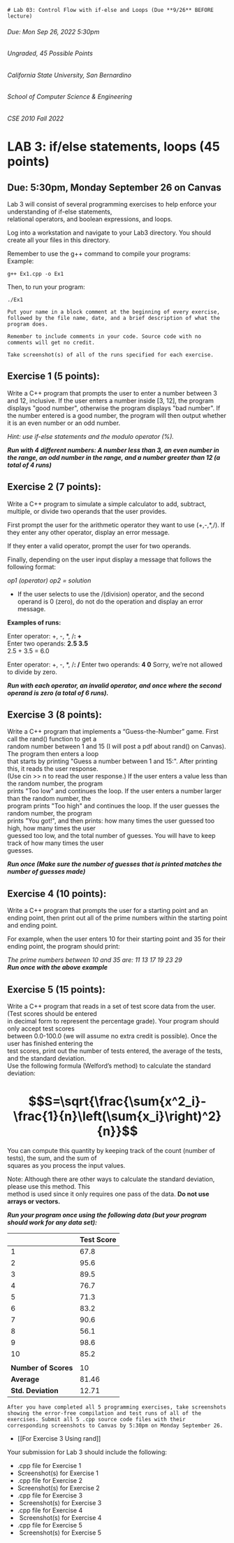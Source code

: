 	# Lab 03: Control Flow with if-else and Loops (Due **9/26** BEFORE lecture)
###### Due: Mon Sep 26, 2022 5:30pm
###### Ungraded, 45 Possible Points

###### California State University, San Bernardino  
###### School of Computer Science & Engineering  
###### CSE 2010 Fall 2022  

# LAB 3: if/else statements, loops (45 points)  
## Due: 5:30pm, Monday September 26 on Canvas  

Lab 3 will consist of several programming exercises to help enforce your understanding of if-else statements,  
relational operators, and boolean expressions, and loops.  

Log into a workstation and navigate to your Lab3 directory. You should create all your files in this directory.  

Remember to use the g++ command to compile your programs:  
Example:
```
g++ Ex1.cpp -o Ex1
```

Then, to run your program:  
```
./Ex1
```

`Put your name in a block comment at the beginning of every exercise, followed by the file name, date, and a brief description of what the program does.`

`Remember to include comments in your code. Source code with no comments will get no credit. `

`Take screenshot(s) of all of the runs specified for each exercise.`



## **Exercise 1 (5 points):**  
Write a C++ program that prompts the user to enter a number between 3 and 12, inclusive. If the user enters a number inside [3, 12], the program displays "good number", otherwise the program displays "bad number". If the number entered is a good number, the program will then output whether it is an even number or an odd number.  

*Hint: use if-else statements and the modulo operator (%).*  

***Run with 4 different numbers: A number less than 3, an even number in the range, an odd number in the range, and a number greater than 12 (a total of 4 runs)***


## **Exercise 2 (7 points):**  
Write a C++ program to simulate a simple calculator to add, subtract, multiple, or divide two operands that the user provides.

First prompt the user for the arithmetic operator they want to use (+,-,\*,/). If they enter any other operator, display an error message.

If they enter a valid operator, prompt the user for two operands.

Finally, depending on the user input display a message that follows the following format:  

*op1 (operator) op2 = solution*  

- If the user selects to use the /(division) operator, and the second operand is 0 (zero), do not do the operation and display an error message.  


**Examples of runs:**

Enter operator: +, -, \*, /**: +**  
Enter two operands: **2.5 3.5**  
2.5 + 3.5 = 6.0  

Enter operator: +, -, \*, /**: /**
Enter two operands: **4 0**
Sorry, we’re not allowed to divide by zero.  

***Run with each operator, an invalid operator, and once where the second operand is zero (a total of 6 runs).***


## **Exercise 3 (8 points):**
Write a C++ program that implements a “Guess-the-Number” game. First call the rand() function to get a  
random number between 1 and 15 (I will post a pdf about rand() on Canvas). The program then enters a loop  
that starts by printing "Guess a number between 1 and 15:". After printing this, it reads the user response.  
(Use cin >> n to read the user response.) If the user enters a value less than the random number, the program  
prints "Too low" and continues the loop. If the user enters a number larger than the random number, the  
program prints "Too high" and continues the loop. If the user guesses the random number, the program  
prints "You got!", and then prints: how many times the user guessed too high, how many times the user  
guessed too low, and the total number of guesses. You will have to keep track of how many times the user  
guesses.  

***Run once (Make sure the number of guesses that is printed matches the number of guesses made)***  


## **Exercise 4 (10 points):**  
Write a C++ program that prompts the user for a starting point and an ending point, then print out all of the prime numbers within the starting point and ending point.

For example, when the user enters 10 for their starting point and 35 for their ending point, the program should print:

*The prime numbers between 10 and 35 are: 11 13 17 19 23 29  
**Run once with the above example***


## **Exercise 5 (15 points):**
Write a C++ program that reads in a set of test score data from the user. (Test scores should be entered  
in decimal form to represent the percentage grade). Your program should only accept test scores  
between 0.0-100.0 (we will assume no extra credit is possible). Once the user has finished entering the  
test scores, print out the number of tests entered, the average of the tests, and the standard deviation.  
Use the following formula (Welford’s method) to calculate the standard deviation:  
# $$S=\sqrt{\frac{\sum{x^2_i}-\frac{1}{n}\left(\sum{x_i}\right)^2}{n}}$$
You can compute this quantity by keeping track of the count (number of tests), the sum, and the sum of  
squares as you process the input values.  

Note: Although there are other ways to calculate the standard deviation, please use this method. This  
method is used since it only requires one pass of the data. **Do not use arrays or vectors.**

***Run your program once using the following data (but your program should work for any data set):***

| |Test Score|
|-|-|
|1|67.8|
|2|95.6|
|3|89.5|
|4|76.7|
|5|71.3|
|6|83.2|
|7|90.6|
|8|56.1|
|9|98.6|
|10|85.2|
|||
|**Number of Scores**|10|
|**Average**|81.46|
|**Std. Deviation**|12.71|


`After you have completed all 5 programming exercises, take screenshots showing the error-free compilation and test runs of all of the exercises. Submit all 5 .cpp source code files with their corresponding screenshots to Canvas by 5:30pm on Monday September 26.`





-   [[For Exercise 3 Using rand]]

Your submission for Lab 3 should include the following:

-   .cpp file for Exercise 1
-   Screenshot(s) for Exercise 1
-   .cpp file for Exercise 2
-   Screenshot(s) for Exercise 2
-   .cpp file for Exercise 3
-    Screenshot(s) for Exercise 3
-   .cpp file for Exercise 4
-    Screenshot(s) for Exercise 4
-   .cpp file for Exercise 5
-    Screenshot(s) for Exercise 5